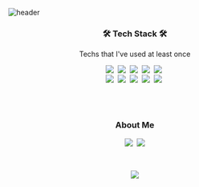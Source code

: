 ![header](https://capsule-render.vercel.app/api?type=soft&color=auto&height=150&section=header&text=SungwooHwang&fontSize=70&animation=twinkling)


<h3 align="center">🛠 Tech Stack 🛠</h3>

<p align="center"> Techs that I've used at least once </p>

<p align="center">
  <img src="https://img.shields.io/badge/Java-007396?style=flat-square&logo=Java&logoColor=white"/></a>&nbsp
  <img src="https://img.shields.io/badge/node.js-3c873a?style=flat-square&logo=node.js&logoColor=white"/></a>&nbsp
  <img src="https://img.shields.io/badge/Python-3766AB?style=flat-square&logo=Python&logoColor=white"/></a>&nbsp 
  <img src="https://img.shields.io/badge/C++-00599C?style=flat-square&logo=C%2B%2B&logoColor=white"/></a>&nbsp 
  <img src="https://img.shields.io/badge/C-A8B9CC?style=flat-square&logo=C&logoColor=white"/></a>&nbsp 
  <br>
  <img src="https://img.shields.io/badge/android-3DDC84?style=flat-square&logo=android&logoColor=white"/></a>&nbsp 
  <img src="https://img.shields.io/badge/SpringBoot-6DB33F?style=flat-square&logo=Spring&logoColor=white"/></a>&nbsp 
  <img src="https://img.shields.io/badge/express-68A063?style=flat-square&logo=express&logoColor=white"/></a>&nbsp 
  <img src="https://img.shields.io/badge/Mysql-f29111?style=flat-square&logo=MySql&logoColor=00758f"/></a>&nbsp 
  <img src="https://img.shields.io/badge/aws-FF9900?style=flat-square&logo=amazon-aws&logoColor=white"/></a>&nbsp 
</p>

<br><br>
<h3 align="center">  About Me  </h3>
<p align="center">
  <a href="https://velog.io/@hsw0194"><img src="https://img.shields.io/badge/Tech%20Blog-11B48A?style=flat-square&logo=Vimeo&logoColor=white&link=https://velog.io/@hsw0194"/></a>&nbsp
  <a href="mailto:hsw0194@hanyang.ac.kr"><img src="https://img.shields.io/badge/Gmail-d14836?style=flat-square&logo=Gmail&logoColor=white&link=hsw0194@hanyang.ac.kr"/></a>
</p>
<br>

<p align="center">
  <a href="https://hits.seeyoufarm.com"><img src="https://hits.seeyoufarm.com/api/count/incr/badge.svg?url=https%3A%2F%2Fgithub.com%2Fbecomeweasel&count_bg=%23ED6DA3&title_bg=%2386757E&icon=github.svg&icon_color=%23E1DEDE&title=hits&edge_flat=false"/></a>
</p>
